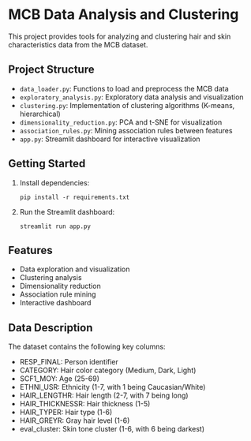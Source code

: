 # MCB Data Analysis and Clustering

This project provides tools for analyzing and clustering hair and skin characteristics data from the MCB dataset.

## Project Structure

- `data_loader.py`: Functions to load and preprocess the MCB data
- `exploratory_analysis.py`: Exploratory data analysis and visualization
- `clustering.py`: Implementation of clustering algorithms (K-means, hierarchical)
- `dimensionality_reduction.py`: PCA and t-SNE for visualization
- `association_rules.py`: Mining association rules between features
- `app.py`: Streamlit dashboard for interactive visualization

## Getting Started

1. Install dependencies:
   ```
   pip install -r requirements.txt
   ```

2. Run the Streamlit dashboard:
   ```
   streamlit run app.py
   ```

## Features

- Data exploration and visualization
- Clustering analysis
- Dimensionality reduction
- Association rule mining
- Interactive dashboard

## Data Description

The dataset contains the following key columns:

- RESP_FINAL: Person identifier
- CATEGORY: Hair color category (Medium, Dark, Light)
- SCF1_MOY: Age (25-69)
- ETHNI_USR: Ethnicity (1-7, with 1 being Caucasian/White)
- HAIR_LENGTHR: Hair length (2-7, with 7 being long)
- HAIR_THICKNESSR: Hair thickness (1-5)
- HAIR_TYPER: Hair type (1-6)
- HAIR_GREYR: Gray hair level (1-6)
- eval_cluster: Skin tone cluster (1-6, with 6 being darkest)
